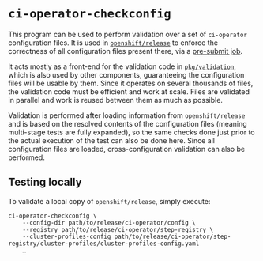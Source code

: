 `ci-operator-checkconfig`
=========================

This program can be used to perform validation over a set of `ci-operator`
configuration files.  It is used in [`openshift/release`][openshift_release] to
enforce the correctness of all configuration files present there, via a
[pre-submit job][presubmit_job].

It acts mostly as a front-end for the validation code in
[`pkg/validation`][pkg_validation], which is also used by other components,
guaranteeing the configuration files will be usable by them.  Since it operates
on several thousands of files, the validation code must be efficient and work at
scale.  Files are validated in parallel and work is reused between them as much
as possible.

Validation is performed after loading information from `openshift/release` and
is based on the resolved contents of the configuration files (meaning
multi-stage tests are fully expanded), so the same checks done just prior to the
actual execution of the test can also be done here.  Since all configuration
files are loaded, cross-configuration validation can also be performed.

Testing locally
---------------

To validate a local copy of `openshift/release`, simply execute:

```console
ci-operator-checkconfig \
    --config-dir path/to/release/ci-operator/config \
    --registry path/to/release/ci-operator/step-registry \
    --cluster-profiles-config path/to/release/ci-operator/step-registry/cluster-profiles/cluster-profiles-config.yaml 
    …
```

[openshift_release]: https://github.com/openshift/release.git
[pkg_validation]: https://github.com/openshift/ci-tools/tree/master/pkg/validation
[presubmit_job]: https://prow.ci.openshift.org/job-history/gs/test-platform-results/pr-logs/directory/pull-ci-openshift-release-master-ci-operator-config
